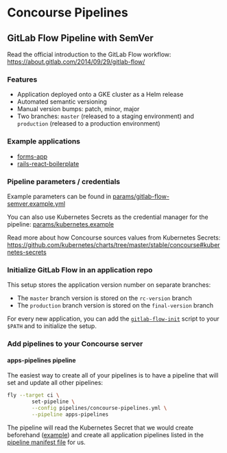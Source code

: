 # Concourse Pipelines

## GitLab Flow Pipeline with SemVer

Read the official introduction to the GitLab Flow workflow: <https://about.gitlab.com/2014/09/29/gitlab-flow/>

### Features

- Application deployed onto a GKE cluster as a Helm release
- Automated semantic versioning
- Manual version bumps: patch, minor, major
- Two branches: `master` (released to a staging environment) and `production` (released to a production environment)

### Example applications

- [forms-app](https://github.com/ilyasotkov/forms-app)
- [rails-react-boilerplate](https://github.com/ilyasotkov/rails-react-boilerplate)

### Pipeline parameters / credentials

Example parameters can be found in [params/gitlab-flow-semver.example.yml](/params/gitlab-flow-semver.example.yml)

You can also use Kubernetes Secrets as the credential manager for the pipeline: [params/kubernetes.example](/params/kubernetes.example)

Read more about how Concourse sources values from Kubernetes Secrets: <https://github.com/kubernetes/charts/tree/master/stable/concourse#kubernetes-secrets>

### Initialize GitLab Flow in an application repo

This setup stores the application version number on separate branches:

- The `master` branch version is stored on the `rc-version` branch
- The `production` branch version is stored on the `final-version` branch

For every new application, you can add the [`gitlab-flow-init`](/gitlab-flow-init) script to your `$PATH` and to initialize the setup.

### Add pipelines to your Concourse server

#### apps-pipelines pipeline

The easiest way to create all of your pipelines is to have a pipeline that will set and update all other pipelines:

```sh
fly --target ci \
        set-pipeline \
        --config pipelines/concourse-pipelines.yml \
        --pipeline apps-pipelines
```

The pipeline will read the Kubernetes Secret that we would create beforehand ([example](https://github.com/ilyasotkov/concourse-pipelines/blob/master/params/kubernetes.example/apps-pipelines.yaml)) and create all application pipelines listed in the [pipeline manifest file](/params/apps-pipelines-manifest.example.yml) for us.
